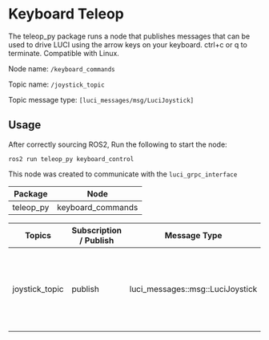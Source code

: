 # Keyboard Teleop

The teleop_py package runs a node that publishes messages that can be used to drive LUCI using the arrow keys on your keyboard. ctrl+c or q to terminate. Compatible with Linux.

Node name: `/keyboard_commands`

Topic name: `/joystick_topic`

Topic message type: `[luci_messages/msg/LuciJoystick]`

## Usage ##

After correctly sourcing ROS2, Run the following to start the node:

`ros2 run teleop_py keyboard_control`

This node was created to communicate with the `luci_grpc_interface`



| Package | Node |
|---------|------|
| teleop_py | keyboard_commands |

| Topics | Subscription / Publish | Message Type | Description |
|--------|------------------------|--------------|-------------|
| joystick_topic | publish | luci_messages::msg::LuciJoystick | The remote JS values that are processed by LUCI for remote drive operations

